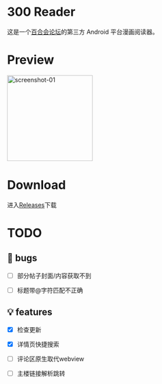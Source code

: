 # 300 Reader

这是一个[百合会论坛](https://bbs.yamibo.com/)的第三方 Android 平台漫画阅读器。

# Preview

<img src="./docs/yamibo_manga_reader-preview.gif" alt="screenshot-01" style="width: 200px;">

# Download

进入[Releases](https://github.com/duck123ducker/yamibo_manga_reader/releases)下载

# TODO

## 🐞 bugs

- [ ]  部分帖子封面/内容获取不到

- [ ]  标题带@字符匹配不正确

## 💡 features

- [x]  检查更新

- [x]  详情页快捷搜索

- [ ]  评论区原生取代webview

- [ ]  主楼链接解析跳转
